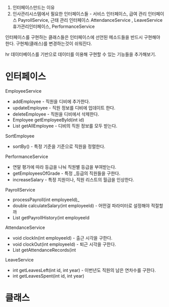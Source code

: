 1. 인터페이스만드는 이유 
2. 인사관리시스템에서 필요한 인터페이스들  - 서비스 인터페이스, 급여 관리 인터페이스 PayrollService, 근태 관리 인터페이스 AttendanceService , LeaveService 휴가관리인터페이스, PerformanceService  

인터페이스를 구현하는 클래스들은 인터페이스에 선언된 메소드들을 반드시 구현해야 한다. 
구현체(클래스)를 변경하는것이 쉬워진다. 

hr 데이터베이스를 기반으로 데이터를 이용해 구현할 수 있는 기능들을 추가해보기. 

# 인터페이스 
EmployeeService 
- addEmployee - 직원을 디비에 추가한다. 
- updateEmployee - 직원 정보를 디비에 업데이트 한다. 
- deleteEmployee - 직원을 디비에서 삭제한다. 
- Employee getEmployeeById(int id)
- List<Employee> getAllEmployee - 디비의 직원 정보를 모두 받는다. 

SortEmployee 
- sortBy() - 특정 기준을 기준으로 직원을 정렬한다. 

PerformanceService 
- 연말 평가에 따라 등급을 나눠 직원별 등급을 부여받는다. 
- getEmployeesOfGrade - 특정 _등급의 직원들을 구한다. 
- increaseSalary - 특정 지원이나, 직원 리스트의 월급을 인상한다. 

PayrollService 
- processPayroll(int employeeId)_
- double calculateSalary(int employeeId) - 어떤걸 파라미터로 설정해야 적절할까 
- List<Payroll> getPayrollHistory(int employeeId

AttendanceService 
- void clockIn(int employeeId) - 출근 시각을 구한다. 
- void clockOut(int employeeId) - 퇴근 시각을 구한다. 
- List<Attendace> getAttendanceRecords(int 

LeaveService 
- int getLeavesLeft(int id, int year) - 이번년도 직원의 남은 연차수를 구한다. 
- int getLeavesSpent(int id, int year)


# 클래스 
